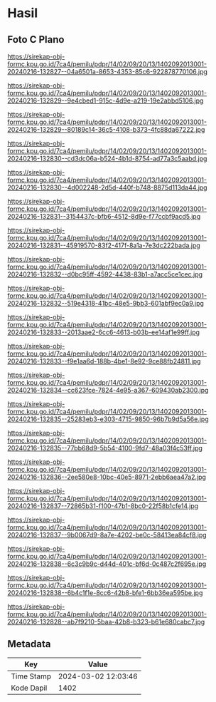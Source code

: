 # Hasil

## Foto C Plano

https://sirekap-obj-formc.kpu.go.id/7ca4/pemilu/pdpr/14/02/09/20/13/1402092013001-20240216-132827--04a6501a-8653-4353-85c6-922878770106.jpg

https://sirekap-obj-formc.kpu.go.id/7ca4/pemilu/pdpr/14/02/09/20/13/1402092013001-20240216-132829--9e4cbed1-915c-4d9e-a219-19e2abbd5106.jpg

https://sirekap-obj-formc.kpu.go.id/7ca4/pemilu/pdpr/14/02/09/20/13/1402092013001-20240216-132829--80189c14-36c5-4108-b373-4fc88da67222.jpg

https://sirekap-obj-formc.kpu.go.id/7ca4/pemilu/pdpr/14/02/09/20/13/1402092013001-20240216-132830--cd3dc06a-b524-4b1d-8754-ad77a3c5aabd.jpg

https://sirekap-obj-formc.kpu.go.id/7ca4/pemilu/pdpr/14/02/09/20/13/1402092013001-20240216-132830--4d002248-2d5d-440f-b748-8875d113da44.jpg

https://sirekap-obj-formc.kpu.go.id/7ca4/pemilu/pdpr/14/02/09/20/13/1402092013001-20240216-132831--3154437c-bfb6-4512-8d9e-f77ccbf9acd5.jpg

https://sirekap-obj-formc.kpu.go.id/7ca4/pemilu/pdpr/14/02/09/20/13/1402092013001-20240216-132831--45919570-83f2-417f-8a1a-7e3dc222bada.jpg

https://sirekap-obj-formc.kpu.go.id/7ca4/pemilu/pdpr/14/02/09/20/13/1402092013001-20240216-132832--d0bc95ff-4592-4438-83b1-a7acc5ce1cec.jpg

https://sirekap-obj-formc.kpu.go.id/7ca4/pemilu/pdpr/14/02/09/20/13/1402092013001-20240216-132832--519e4318-41bc-48e5-9bb3-601abf9ec0a9.jpg

https://sirekap-obj-formc.kpu.go.id/7ca4/pemilu/pdpr/14/02/09/20/13/1402092013001-20240216-132833--2013aae2-6cc6-4613-b03b-ee14af1e99ff.jpg

https://sirekap-obj-formc.kpu.go.id/7ca4/pemilu/pdpr/14/02/09/20/13/1402092013001-20240216-132833--f9e1aa6d-188b-4be1-8e92-9ce88fb24811.jpg

https://sirekap-obj-formc.kpu.go.id/7ca4/pemilu/pdpr/14/02/09/20/13/1402092013001-20240216-132834--cc623fce-7824-4e95-a367-609430ab2300.jpg

https://sirekap-obj-formc.kpu.go.id/7ca4/pemilu/pdpr/14/02/09/20/13/1402092013001-20240216-132835--25283eb3-e303-4715-9850-96b7b9d5a56e.jpg

https://sirekap-obj-formc.kpu.go.id/7ca4/pemilu/pdpr/14/02/09/20/13/1402092013001-20240216-132835--77bb68d9-5b54-4100-9fd7-48a03f4c53ff.jpg

https://sirekap-obj-formc.kpu.go.id/7ca4/pemilu/pdpr/14/02/09/20/13/1402092013001-20240216-132836--2ee580e8-10bc-40e5-8971-2ebb6aea47a2.jpg

https://sirekap-obj-formc.kpu.go.id/7ca4/pemilu/pdpr/14/02/09/20/13/1402092013001-20240216-132837--72865b31-f100-47b1-8bc0-22f58b1cfe14.jpg

https://sirekap-obj-formc.kpu.go.id/7ca4/pemilu/pdpr/14/02/09/20/13/1402092013001-20240216-132837--9b0067d9-8a7e-4202-be0c-58413ea84cf8.jpg

https://sirekap-obj-formc.kpu.go.id/7ca4/pemilu/pdpr/14/02/09/20/13/1402092013001-20240216-132838--6c3c9b9c-d44d-401c-bf6d-0c487c2f695e.jpg

https://sirekap-obj-formc.kpu.go.id/7ca4/pemilu/pdpr/14/02/09/20/13/1402092013001-20240216-132838--6b4c1f1e-8cc6-42b8-bfe1-6bb36ea595be.jpg

https://sirekap-obj-formc.kpu.go.id/7ca4/pemilu/pdpr/14/02/09/20/13/1402092013001-20240216-132828--ab7f9210-5baa-42b8-b323-b61e680cabc7.jpg


## Metadata

| Key        | Value               |
| ---------- | ------------------- |
| Time Stamp | 2024-03-02 12:03:46 |
| Kode Dapil | 1402                |



